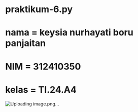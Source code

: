 # praktikum-6.py
# nama = keysia nurhayati boru panjaitan
# NIM = 312410350
# kelas = TI.24.A4
![Uploading image.png…]()



